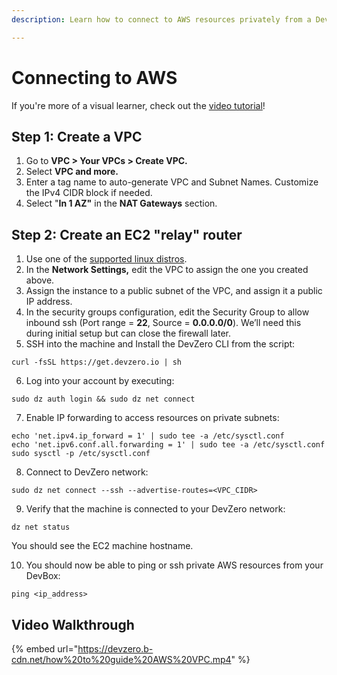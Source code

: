 ```yaml
---
description: Learn how to connect to AWS resources privately from a DevBox.

---
```


# Connecting to AWS

If you're more of a visual learner, check out the [video tutorial](#video-walkthrough)!

## Step 1: Create a VPC

1. Go to **VPC > Your VPCs > Create VPC.**
2. Select **VPC and more.**
3. Enter a tag name to auto-generate VPC and Subnet Names. Customize the IPv4 CIDR block if needed.
4. Select "**In 1 AZ"** in the **NAT Gateways** section.

## Step 2: Create an EC2 "relay" router

1. Use one of the [supported linux distros](https://aws.amazon.com/mp/linux/).
2. In the **Network Settings,** edit the VPC to assign the one you created above.
3. Assign the instance to a public subnet of the VPC, and assign it a public IP address.
4. In the security groups configuration, edit the Security Group to allow inbound ssh (Port range = **22**, Source = **0.0.0.0/0**). We’ll need this during initial setup but can close the firewall later.‍
5. SSH into the machine and Install the DevZero CLI from the script:

```
curl -fsSL https://get.devzero.io | sh
```

6. Log into your account by executing:

```
sudo dz auth login && sudo dz net connect
```

7. Enable IP forwarding to access resources on private subnets:

```
echo 'net.ipv4.ip_forward = 1' | sudo tee -a /etc/sysctl.conf
echo 'net.ipv6.conf.all.forwarding = 1' | sudo tee -a /etc/sysctl.conf
sudo sysctl -p /etc/sysctl.conf
```

8. Connect to DevZero network:

```
sudo dz net connect --ssh --advertise-routes=<VPC_CIDR>
```

9. Verify that the machine is connected to your DevZero network:

```
dz net status
```

   You should see the EC2 machine hostname.

10. You should now be able to ping or ssh private AWS resources from your DevBox:

```
ping <ip_address>
```

## Video Walkthrough

{% embed url="https://devzero.b-cdn.net/how%20to%20guide%20AWS%20VPC.mp4" %}
